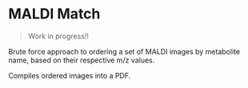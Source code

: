 # MALDI Match

> Work in progress!!

Brute force approach to ordering a set of MALDI images by metabolite name, based on their respective m/z values.

Compiles ordered images into a PDF.